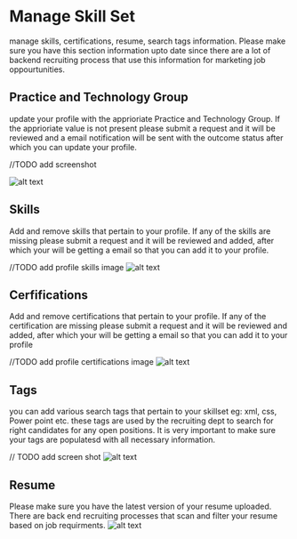 Manage Skill Set
=======

manage skills, certifications, resume, search tags information. Please make sure you have this section information upto date since there are a lot of backend recruiting process that use this information for marketing job oppourtunities.


Practice and Technology Group
----
update your profile with the apprioriate Practice and Technology Group. If  the apprioriate value is not present please submit a request and it will be reviewed and a email notification will be sent with the outcome status after which you can update your profile.

//TODO add screenshot

![alt text](../../images/practice-and-technology-profile.png "Practice")

Skills
-----
Add and remove skills that pertain to your profile. If any of the skills are missing please submit a request and it will be reviewed and added, after which your will be getting a email so that you can add it to your profile.

//TODO add profile skills image
![alt text](../../images/skill-profile.png "Skills")

Cerfifications
-----
Add and remove certifications that pertain to your profile. If any of the certification are missing please submit a request and it will be reviewed and added, after which your will be getting a email so that you can add it to your profile

//TODO add profile certifications image
![alt text](../../images/certification-profile.png "Cerfifications")

Tags
----
you can add various search tags that pertain to your skillset eg: xml, css, Power point etc. these tags are used by the recruiting dept to search for right candidates for any open positions.
It is very important to make sure your tags are populatesd with all necessary information.

// TODO add screen shot
![alt text](../../images/skillsettag-profile.png "Tags")


Resume
----
Please make sure you have the latest version of your resume uploaded.
There are back end recruiting processes that scan and filter your resume based on job requirments.
![alt text](../../images/resume-profile.png "Tags")

